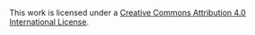 This work is licensed under a [Creative Commons Attribution 4.0 International License](http://creativecommons.org/licenses/by/4.0/). 

